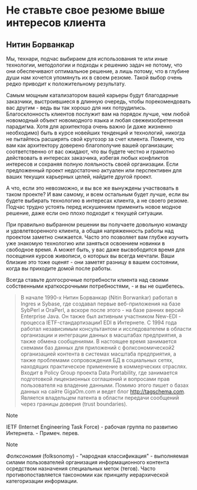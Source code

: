 # Не ставьте свое резюме выше интересов клиента

## Нитин Борванкар

Мы, технари, подчас выбираем для использования те или иные технологии,
методологии и подходы к решению задач не потому, что они обеспечивают
оптимальное решение, а лишь потому, что в глубине души нам хочется
упомянуть их в своем резюме. Такой выбор очень редко приводит к
положительному результату.

Самым мощным катализатором вашей карьеры будут благодарные
заказчики, выстроившиеся в длинную очередь, чтобы порекомендовать вас
другим - ведь вы так хорошо для них потрудились. Благосклонность клиентов
послужит вам на порядок лучше, чем любой новомодный объект
новомодного языка и любая свежеизобретенная парадигма. Хотя для архитектора
очень важно (и даже жизненно необходимо) быть в курсе новейших
тенденций и технологий, никогда не пытайтесь расширять свой кругозор за счет
клиента. Помните, что вам как архитектору доверено благополучие вашей
организации; соответственно от вас ожидают, что вы будете честно и
грамотно действовать в интересах заказчика, избегая любых конфликтов
интересов и сохраняя полную лояльность своей организации. Если
предложенный проект недостаточно актуален или перспективен для ваших текущих
карьерных целей, найдите другой проект.

А что, если это невозможно, и вы все же вынуждены участвовать в таком
проекте? И вам самому, и всем остальным будет лучше, если вы будете
выбирать технологию в интересах клиента, а не своего резюме. Подчас трудно
устоять перед искушением применить новое модное решение, даже если оно
плохо подходит к текущей ситуации.

При правильно выбранном решении вы получаете довольную команду и
удовлетворенного клиента, а общая напряженность работы над проектом заметно
снижается. Часто это позволяет вам глубже изучить уже знакомую
технологию или заняться освоением новинки в свободное время. А может быть,
у вас даже высвободится время для посещения курсов живописи, о которых
вы всегда мечтали. Ваши близкие это тоже оценят - они заметят разницу
в вашем состоянии, когда вы приходите домой после работы.

Всегда ставьте долгосрочные потребности клиента над своими
собственными краткосрочными потребностями, - и вы не ошибетесь.

> В начале 1990-х Нитин Борванкар (Nitin Borwankar) работал в Ingres
> и Sybase, где создавал первые веб-приложения на базе SybPerl и OraPerl, а вскоре после этого - на базе ранних версий Enterprise Java. Он также был активным участником New-EDI - процесса IETF-стандартизации1 EDI в Интернете. С 1994 года работал независимым консультантом и исследователем в области организации и интеграции данных в масштабах предприятия, а также обмена сообщениями. В настоящее время занимается схемами баз данных для приложений с фолксономической2 организацией контента в системах масштаба предприятия, а также проблемами сопровождения БД в социальных сетях, находящих практическое применение в коммерческих отраслях. Входит в Policy Group проекта Data Portability, где занимается подготовкой лицензионных соглашений и вопросами прав пользователя на владение данными. Помимо этого пишет о базах данных на сайте GigaOm.com и ведет блог http://tagschema.com. Является владельцем патента в области передачи сообщений через границы доверия (trust boundaries).

> [!NOTE]  
> IETF (Internet Engineering Task Force) - рабочая группа по развитию Интернета. - Примеч. перев.

> [!NOTE]  
> *Фолксономия* (folksonomy) - "народная классификация" - выполняемая силами пользователей организация информационного контента осредством назначения специальных меток (тегов). Часто противопоставляется таксономии как принципу иерархической категоризации информации.